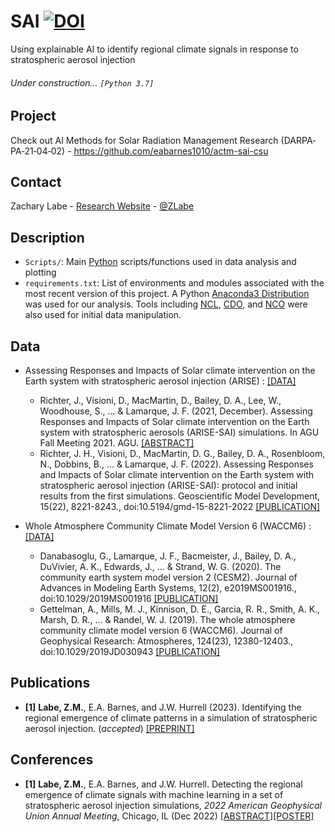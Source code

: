# SAI [![DOI](https://zenodo.org/badge/467563760.svg)](https://zenodo.org/badge/latestdoi/467563760)
Using explainable AI to identify regional climate signals in response to stratospheric aerosol injection

###### Under construction... ```[Python 3.7]```

## Project
Check out AI Methods for Solar Radiation Management Research (DARPA‐PA‐21‐04‐02) - https://github.com/eabarnes1010/actm-sai-csu

## Contact
Zachary Labe - [Research Website](https://zacklabe.com/) - [@ZLabe](https://twitter.com/ZLabe)

## Description
+ ```Scripts/```: Main [Python](https://www.python.org/) scripts/functions used in data analysis and plotting
+ ```requirements.txt```: List of environments and modules associated with the most recent version of this project. A Python [Anaconda3 Distribution](https://docs.continuum.io/anaconda/) was used for our analysis. Tools including [NCL](https://www.ncl.ucar.edu/), [CDO](https://code.mpimet.mpg.de/projects/cdo), and [NCO](http://nco.sourceforge.net/) were also used for initial data manipulation.

## Data
+ Assessing Responses and Impacts of Solar climate intervention on the Earth system with stratospheric aerosol injection (ARISE) : [[DATA]](https://www.earthsystemgrid.org/dataset/ucar.cgd.ccsm4.ARISE-SAI-1.5.html)
    + Richter, J., Visioni, D., MacMartin, D., Bailey, D. A., Lee, W., Woodhouse, S., ... & Lamarque, J. F. (2021, December). Assessing Responses and Impacts of Solar climate intervention on the Earth system with stratospheric aerosols (ARISE-SAI) simulations. In AGU Fall Meeting 2021. AGU. [[ABSTRACT]](https://agu.confex.com/agu/fm21/meetingapp.cgi/Paper/902734)
    + Richter, J. H., Visioni, D., MacMartin, D. G., Bailey, D. A., Rosenbloom, N., Dobbins, B., ... & Lamarque, J. F. (2022). Assessing Responses and Impacts of Solar climate intervention on the Earth system with stratospheric aerosol injection (ARISE-SAI): protocol and initial results from the first simulations. Geoscientific Model Development, 15(22), 8221-8243., doi:10.5194/gmd-15-8221-2022 [[PUBLICATION]](https://gmd.copernicus.org/articles/15/8221/2022/)

+ Whole Atmosphere Community Climate Model Version 6 (WACCM6) : [[DATA]](https://www.earthsystemgrid.org/dataset/ucar.cgd.ccsm4.ARISE-SAI-1.5.html)
    + Danabasoglu, G., Lamarque, J. F., Bacmeister, J., Bailey, D. A., DuVivier, A. K., Edwards, J., ... & Strand, W. G. (2020). The community earth system model version 2 (CESM2). Journal of Advances in Modeling Earth Systems, 12(2), e2019MS001916., doi:10.1029/2019MS001916 [[PUBLICATION]](https://agupubs.onlinelibrary.wiley.com/doi/full/10.1029/2019MS001916)
    + Gettelman, A., Mills, M. J., Kinnison, D. E., Garcia, R. R., Smith, A. K., Marsh, D. R., ... & Randel, W. J. (2019). The whole atmosphere community climate model version 6 (WACCM6). Journal of Geophysical Research: Atmospheres, 124(23), 12380-12403., doi:10.1029/2019JD030943 [[PUBLICATION]](https://agupubs.onlinelibrary.wiley.com/doi/full/10.1029/2019JD030943)

## Publications
+ **[1]** **Labe, Z.M.**, E.A. Barnes, and J.W. Hurrell (2023). Identifying the regional emergence of climate patterns in a simulation of stratospheric aerosol injection. (*accepted*) [[PREPRINT]](https://doi.org/10.31223/X5394Z)

## Conferences
+ **[1]** **Labe, Z.M.**, E.A. Barnes, and J.W. Hurrell. Detecting the regional emergence of climate signals with machine learning in a set of stratospheric aerosol injection simulations, *2022 American Geophysical Union Annual Meeting*, Chicago, IL (Dec 2022) [[ABSTRACT]](https://agu.confex.com/agu/fm22/meetingapp.cgi/Paper/1110391)[[POSTER]](https://zacklabe.files.wordpress.com/2022/12/labebarneshurrell_agu_sai2022_poster.pdf)
